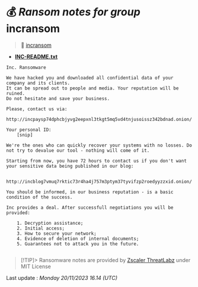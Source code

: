 # 💰 _Ransom notes for group_ incransom
> 🔗 [incransom](group/incransom)
* **[INC-README.txt](https://ransomware.live/ransomware_notes/incransom/INC-README.txt)**

```
Inc. Ransomware

We have hacked you and downloaded all confidential data of your company and its clients.
It can be spread out to people and media. Your reputation will be ruined. 
Do not hesitate and save your business.

Please, contact us via:
	http://incpaysp74dphcbjyvg2eepxnl3tkgt5mq5vd4tnjusoissz342bdnad.onion/
	
Your personal ID:
	[snip]
	
We're the ones who can quickly recover your systems with no losses. Do not try to devalue our tool - nothing will come of it.

Starting from now, you have 72 hours to contact us if you don't want your sensitive data being published in our blog:

	http://incblog7vmuq7rktic73r4ha4j757m3ptym37tyvifzp2roedyyzzxid.onion/
	
You should be informed, in our business reputation - is a basic condition of the success.

Inc provides a deal. After successfull negotiations you will be provided:

	1. Decryption assistance;
	2. Initial access;
	3. How to secure your network;
	4. Evidence of deletion of internal documents;
	5. Guarantees not to attack you in the future.


```


> [!TIP]> Ransomware notes are provided by [Zscaler ThreatLabz](https://github.com/threatlabz/ransomware_notes) under MIT License
> 




Last update : _Monday 20/11/2023 16.14 (UTC)_

